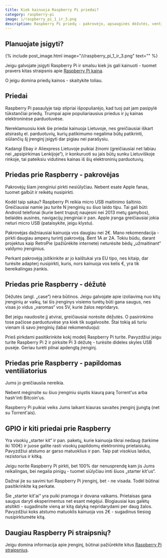 ```yaml
---
title: Kiek kainuoja Raspberry Pi priedai?
category: raspberry-pi
image: i/raspberry_pi_1_ir_3.png
description: Raspberry Pi priedų - pakrovėjo, apsauginės dėžutės, ventiliatoriaus, GPIO - kainos iš Aliexpress / Ebay parduotuvių.
---
```


## Planuojate įsigyti?

{% include post_image.html image="/i/raspberry_pi_1_ir_3.png" text="" %}

Jeigu galvojate įsigyti Raspberry Pi ir smalsu kiek jis gali kainuoti - tuomet pravers kitas straipsnis apie [Raspberry Pi kainą](/raspberry-pi/kiek-kainuoja-raspberry-pi).

O jeigu domina priedų kainos - skaitykite toliau.

## Priedai

Raspberry Pi pasaulyje taip stipriai išpopuliarėjo, kad tuoj pat jam pasipylė tūkstančiai priedų. Trumpai apie populiariausius priedus ir jų kainas elektroninėse parduotuvėse.

Nereklamuosiu kiek šie priedai kainuoja Lietuvoje, nes greičiausiai iškart atsirastų el. parduotuvių, kurių patikimumo negalima būtų patikrinti, siūlančių šį įrenginį įsigyti dar pigiau nei parašysiu.

Kadangi Ebay ir Aliexpress Lietuvoje puikiai žinomi (greičiausiai net labiau nei „apsipirkimas Lenkijoje“), ir konkuruoti su jais būtų sunku Lietuviškoje rinkoje, tai pateiksiu vidutines kainas iš šių elektroninių parduotuvių.

## Priedas prie Raspberry - pakrovėjas

Pakrovėjų šiam įrenginiui pirkti nesiūlyčiau. Nebent esate Apple fanas, tuomet galbūt ir reikėtų nusipirkti.

Kodėl taip sakau? Raspberry Pi reikia micro USB maitinimo šaltinio. Greičiausiai namie jau turite N įrenginių su šiuo laido tipu. Tai gali būti: Android telefonai (kurie bent truputį naujesni nei 2013 metų gamybos), belaidės ausinės, navigacijų įrenginiai ir pan. Apple įranga greičiausiai jokia neturi micro USB (pataisykite, jeigu klystu).

Pakrovėjas dažniausiai kainuoja vos daugiau nei 2€. Mano rekomendacija - pirkti daugiau amperų turintį pakrovėją. Bent 1A ar 2A. Tokiu būdu, darant projektus kaip RetroPie (pažiūrėkite internete) neturėsite bėdų „užmaitinant“ valdymo įrenginius.

Perkant pakrovėją įsitikinkite ar jo kaištukai yra EU tipo, nes kitaip, dar turėsite adapterį nusipirkti, kuris, nors kainuoja vos kelis €, yra tik bereikalingas įrankis.

## Priedas prie Raspberry - dėžutė

Dėžutės (angl. „case“) nėra būtinos. Jeigu galvojate apie izoliavimą nuo kitų įrenginių ar vaikų, tai šis įrenginys visiems turėtų būti gana saugus, nes visas jo vidus „varomas“ vos 5V, kurie žalos nepridarys.

Bet jeigu naudosite jį atvirai, greičiausiai norėsite dėžutės. O pasirinkimo tose pačiose parduotuvėse yra kiek tik sugalvosite. Štai tokią aš turiu vienam iš savo įrenginių (labai rekomenduoju):

Prieš pirkdami pasitikrinkite kokį modelį Raspberry Pi turite. Pavyzdžiui jeigu turite Raspberry Pi 2 ir pirksite Pi 3 dėžutę - turėsite dideles skyles USB pusėje. Geriau turėti pilnai apdengtą įrenginį.

## Priedas prie Raspberry - papildomas ventiliatorius

Jums jo greičiausiia nereikia.

Nebent mėginsite su šiuo įrenginiu siųstis kiaurą parą Torrent'us arba hash'inti Bitcoin'us.

Raspberry Pi puikiai veiks Jums laikant kiauras savaites įrenginį įjungtą (net su Torrent'ais).

## GPIO ir kiti priedai prie Raspberry

Yra visokių „starter kit“ ir pan. paketų, kurie kainuoja tikrai nedaug (tarkime iki 100€) ir juose galite rasti visokių papildomų elektroninių prietaisiukų. Pavyzdžiui atstumo ar garso matuoklius ir pan. Taip pat visokius laidus, rezistorius ir kitką.

Jeigu norite Raspberry Pi pirkti, bet 100% dar nenusprendę kam jis Jums reikalingas, bei negaila pinigų - tuomet siūlyčiau imti šiuos „starter kit'us“.

Dažnai jie su savimi turi Raspberry Pi įrenginį, bet - ne visada. Todėl būtinai pasitikrinkite ką perkate.

Šie „starter kit'ai“ yra puiki pramoga ir dovana vaikams. Prietaisas gana saugus daryti eksperimentus net esant mėgėjui. Blogiausiai kas galėtų atsitikti - sugadinsite vieną ar kitą dalyką nepridarydami per daug žalos. Pavyzdžiui koks atstumo matuoklis kainuoja vos 2€ - sugadinus tiesiog nusipirktumėte kitą.

## Daugiau Raspberry Pi straipsnių?

Jeigu domina informacija apie įrenginį, būtinai pažiūrėkite kitus [Raspberry Pi straipsnius](/raspberry-pi).
